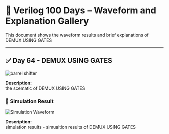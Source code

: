 
# 📘 Verilog 100 Days – Waveform and Explanation Gallery

This document shows the waveform results and brief explanations of  DEMUX USING GATES

---

## ✅ Day 64 - DEMUX USING GATES

 

![barrel shifter](./images/demuxusinggates_schematic.png)

**Description:**  
  the scematic of DEMUX USING GATES



### 🔬 Simulation Result

![Simulation Waveform](./images/demuxusinggates_sim.png)

**Description:**  
simulation results - 
simualtion results of DEMUX USING GATES

